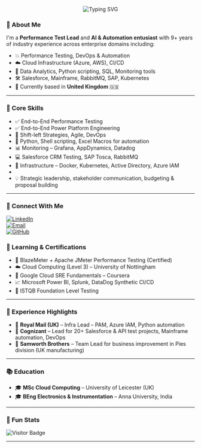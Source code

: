 <!-- Banner -->
<p align="center">

  <img src="https://readme-typing-svg.demolab.com?font=Fira+Code&size=30&pause=500&color=3D54CE&center=true&vCenter=true&width=1200&lines=Hi+I'm+Srinivaas+Jaganaathan!;Performance+Test+Lead+%7C+M.Sc.+Cloud+Computing+%7C+Project+Management;9%2B+Years+of+Expertise+in+Tech+%26+Leadership" alt="Typing SVG" />
</p>
</p>

### 👋 About Me

I'm a **Performance Test Lead** and **AI & Automation entusiast** with 9+ years of industry experience across enterprise domains including:

- 💥 Performance Testing, DevOps & Automation
- ☁️ Cloud Infrastructure (Azure, AWS), CI/CD
- 🧠 Data Analytics, Python scripting, SQL, Monitoring tools
- 🛠️ Salesforce, Mainframe, RabbitMQ, SAP, Kubernetes
- 📍 Currently based in **United Kingdom** 🇬🇧

---

### 🚀 Core Skills

- ✅ End-to-End Performance Testing 
- ✅ End-to-End Power Platform Engineering
- 🔄 Shift-left Strategies, Agile, DevOps
- 🐍 Python, Shell scripting, Excel Macros for automation
- 📊 Monitoring – Grafana, AppDynamics, Datadog
- 💻 Salesforce CRM Testing, SAP Tosca, RabbitMQ
- 🧠 Infrastructure – Docker, Kubernetes, Active Directory, Azure IAM
- 
- 💡 Strategic leadership, stakeholder communication, budgeting & proposal building

---

### 🔗 Connect With Me

[![LinkedIn](https://img.shields.io/badge/-LinkedIn-blue?style=flat-square&logo=linkedin&logoColor=white)](https://linkedin.com/in/srinivaasj)  
[![Email](https://img.shields.io/badge/-Email-red?style=flat-square&logo=gmail&logoColor=white)](mailto:srinivaasjag@gmail.com)  
[![GitHub](https://img.shields.io/badge/-GitHub-black?style=flat-square&logo=github&logoColor=white)](https://github.com/SrinivaasJaganaathan)

### 🧠 Learning & Certifications

- 🧪 BlazeMeter + Apache JMeter Performance Testing (Certified)
- ☁️ Cloud Computing (Level 3) – University of Nottingham
- 🎯 Google Cloud SRE Fundamentals – Coursera
- 📈 Microsoft Power BI, Splunk, DataDog Synthetic CI/CD
- 📖 ISTQB Foundation Level Testing

---

### 💼 Experience Highlights

- 🏢 **Royal Mail (UK)** – Infra Lead – PAM, Azure IAM, Python automation
- 🏢 **Cognizant** – Lead for 20+ Salesforce & API test projects, Mainframe automation, DevOps
- 🏢 **Samworth Brothers** – Team Lead for business improvement in Pies division (UK manufacturing)

---

### 📚 Education

- 🎓 **MSc Cloud Computing** – University of Leicester (UK)
- 🎓 **BEng Electronics & Instrumentation** – Anna University, India

---

### 📍 Fun Stats

![Visitor Badge](https://komarev.com/ghpvc/?username=SrinivaasJaganaathan&color=brightgreen)

---

